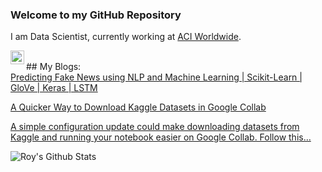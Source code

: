 ### Welcome to my GitHub Repository

I am Data Scientist, currently working at [ACI Worldwide](https://www.aciworldwide.com/).

<a href="http://www.linkedin.com/in/nabanita-roy">
  <img align="left" alt="Nabanita's LinkedIN" width="22px" src="https://raw.githubusercontent.com/peterthehan/peterthehan/master/assets/linkedin.svg" />
</a>

<br/>
## My Blogs:

<div><a href="https://towardsdatascience.com/predicting-fake-news-using-nlp-and-machine-learning-scikit-learn-glove-keras-lstm-7bbd557c3443?source=your_stories_page-------------------------------------" rel="noopener">Predicting Fake News using NLP and Machine Learning | Scikit-Learn | GloVe | Keras | LSTM</a>
  
<a href="https://towardsdatascience.com/a-quicker-way-to-download-kaggle-datasets-in-google-collab-abe90bf8c866?source=your_stories_page-------------------------------------" rel="noopener">A Quicker Way to Download Kaggle Datasets in Google Collab</a>
  
<a href="https://towardsdatascience.com/a-quicker-way-to-download-kaggle-datasets-in-google-collab-abe90bf8c866?source=your_stories_page-------------------------------------" rel="noopener">A simple configuration update could make downloading datasets from Kaggle and running your notebook easier on Google Collab. Follow this…</a>
  


<!--
**royn5618/royn5618** is a ✨ _special_ ✨ repository because its `README.md` (this file) appears on your GitHub profile.

Here are some ideas to get you started:

- 🔭 I’m currently working on ...
- 🌱 I’m currently learning ...
- 👯 I’m looking to collaborate on ...
- 🤔 I’m looking for help with ...
- 💬 Ask me about ...
- 📫 How to reach me: ...
- 😄 Pronouns: ...
- ⚡ Fun fact: ...
-->

![Roy's Github Stats](https://github-readme-stats.vercel.app/api?username=royn5618&show_icons=true&theme=radical)
